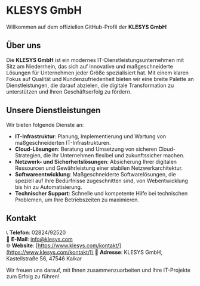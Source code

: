 # KLESYS GmbH

Willkommen auf dem offiziellen GitHub-Profil der **KLESYS GmbH**!

## Über uns

Die **KLESYS GmbH** ist ein modernes IT-Dienstleistungsunternehmen mit Sitz am Niederrhein, das sich auf innovative und maßgeschneiderte Lösungen für Unternehmen jeder Größe spezialisiert hat. Mit einem klaren Fokus auf Qualität und Kundenzufriedenheit bieten wir eine breite Palette an Dienstleistungen, die darauf abzielen, die digitale Transformation zu unterstützen und Ihren Geschäftserfolg zu fördern.

## Unsere Dienstleistungen

Wir bieten folgende Dienste an:

- **IT-Infrastruktur**: Planung, Implementierung und Wartung von maßgeschneiderten IT-Infrastrukturen.
- **Cloud-Lösungen**: Beratung und Umsetzung von sicheren Cloud-Strategien, die Ihr Unternehmen flexibel und zukunftssicher machen.
- **Netzwerk- und Sicherheitslösungen**: Absicherung Ihrer digitalen Ressourcen und Gewährleistung einer stabilen Netzwerkarchitektur.
- **Softwareentwicklung**: Maßgeschneiderte Softwarelösungen, die speziell auf Ihre Bedürfnisse zugeschnitten sind, von Webentwicklung bis hin zu Automatisierung.
- **Technischer Support**: Schnelle und kompetente Hilfe bei technischen Problemen, um Ihre Betriebszeiten zu maximieren.

## Kontakt

📞 **Telefon**: 02824/92520\
📧 **E-Mail**: [info@klesys.com](mailto\:info@klesys.de)\
🌐 **Website**: [https://www.klesys.com/kontakt/](https://www.klesys.com/kontakt/)\
📍 **Adresse**: KLESYS GmbH, Kastellstraße 56, 47546 Kalkar

Wir freuen uns darauf, mit Ihnen zusammenzuarbeiten und Ihre IT-Projekte zum Erfolg zu führen!

